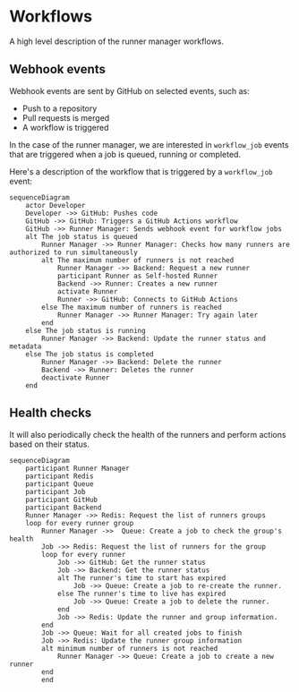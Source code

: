 # Workflows

A high level description of the runner manager workflows.

## Webhook events

Webhook events are sent by GitHub on selected events, such as:

- Push to a repository
- Pull requests is merged
- A workflow is triggered

In the case of the runner manager, we are interested in `workflow_job` events
that are triggered when a job is queued, running or completed.

Here's a description of the workflow that is triggered by a `workflow_job` event:

```mermaid
sequenceDiagram
    actor Developer
    Developer ->> GitHub: Pushes code
    GitHub ->> GitHub: Triggers a GitHub Actions workflow
    GitHub ->> Runner Manager: Sends webhook event for workflow jobs
    alt The job status is queued
        Runner Manager ->> Runner Manager: Checks how many runners are authorized to run simultaneously
        alt The maximum number of runners is not reached
            Runner Manager ->> Backend: Request a new runner
            participant Runner as Self-hosted Runner
            Backend ->> Runner: Creates a new runner
            activate Runner
            Runner ->> GitHub: Connects to GitHub Actions
        else The maximum number of runners is reached
            Runner Manager ->> Runner Manager: Try again later
        end
    else The job status is running
        Runner Manager ->> Backend: Update the runner status and metadata
    else The job status is completed
        Runner Manager ->> Backend: Delete the runner
        Backend ->> Runner: Deletes the runner
        deactivate Runner
    end
```

## Health checks

It will also periodically check the health of the runners and
perform actions based on their status.

```mermaid
sequenceDiagram
    participant Runner Manager
    participant Redis
    participant Queue
    participant Job
    participant GitHub
    participant Backend
    Runner Manager ->> Redis: Request the list of runners groups
    loop for every runner group
        Runner Manager ->>  Queue: Create a job to check the group's health
        Job ->> Redis: Request the list of runners for the group
        loop for every runner
            Job ->> GitHub: Get the runner status
            Job ->> Backend: Get the runner status
            alt The runner's time to start has expired
                Job ->> Queue: Create a job to re-create the runner.
            else The runner's time to live has expired
                Job ->> Queue: Create a job to delete the runner.
            end
            Job ->> Redis: Update the runner and group information.
        end
        Job ->> Queue: Wait for all created jobs to finish
        Job ->> Redis: Update the runner group information
        alt minimum number of runners is not reached
            Runner Manager ->> Queue: Create a job to create a new runner
        end
        end
```
